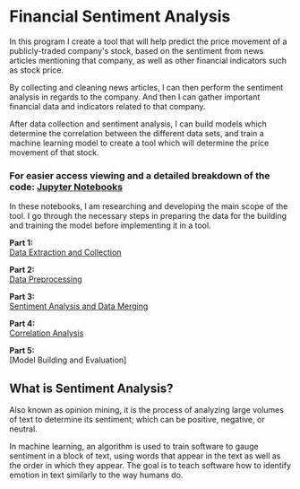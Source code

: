 # Financial Sentiment Analysis

In this program I create a tool that will help predict the price movement of a publicly-traded company's stock, based on the sentiment from news articles mentioning that company, as well as other financial indicators such as stock price.  

By collecting and cleaning news articles, I can then perform the sentiment analysis in regards to the company. And then I can gather important financial data and indicators related to that company.  

After data collection and sentiment analysis, I can build models which determine the correlation between the different data sets, and train a machine learning model to create a tool which will determine the price movement of that stock.

### For easier access viewing and a detailed breakdown of the code: [Jupyter Notebooks](jupyter/notebooks)  

In these notebooks, I am researching and developing the main scope of the tool. I go through the necessary steps in preparing the data for the building and training the model before implementing it in a tool.  

**Part 1:**  
[Data Extraction and Collection](jupyter/notebooks/single-analysis-pt1.ipynb)  

**Part 2:**  
[Data Preprocessing](jupyter/notebooks/single-analysis-pt2.ipynb)  

**Part 3:**  
[Sentiment Analysis and Data Merging](jupyter/notebooks/single-analysis-pt3.ipynb)  

**Part 4:**  
[Correlation Analysis](jupyter/notebooks/single-analysis-pt4.ipynb)

**Part 5:**  
[Model Building and Evaluation]

## What is Sentiment Analysis?
Also known as opinion mining, it is the process of analyzing large volumes of text to determine its sentiment; which can be positive, negative, or neutral.  

In machine learning, an algorithm is used to train software to gauge sentiment in a block of text, using words that appear in the text as well as the order in which they appear. The goal is to teach software how to identify emotion in text similarly to the way humans do.

